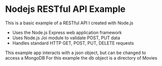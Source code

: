 # Nodejs RESTful API Example

This is a basic example of a RESTful API I created with Node.js
- Uses the Node.js Express web application framework
- Uses Node.js Joi module to validate POST, PUT data
- Handles standard HTTP GET, POST, PUT, DELETE requests

This example app interacts with a json object, but can be changed to access a MongoDB
For this example the db object is a directory of Movies
